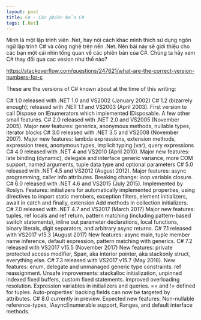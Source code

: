 ```yaml
---
layout: post
title: C# - Các phiên bản C#
tags: [.Net]
---
```


Mình là một lập trình viên .Net, hay nói cách khác mình thích sử dụng ngôn ngữ lập trình C# và công nghệ trên nền .Net. Nên bài này sẽ giơi thiệu cho các bạn một cái nhìn tổng quan về các phiên bản của C#. Chúng ta hãy xem C# thay đổi qua cac vesion như thề nào?

https://stackoverflow.com/questions/247621/what-are-the-correct-version-numbers-for-c

These are the versions of C# known about at the time of this writing:

C# 1.0 released with .NET 1.0 and VS2002 (January 2002)
C# 1.2 (bizarrely enough); released with .NET 1.1 and VS2003 (April 2003). First version to call Dispose on IEnumerators which implemented IDisposable. A few other small features.
C# 2.0 released with .NET 2.0 and VS2005 (November 2005). Major new features: generics, anonymous methods, nullable types, iterator blocks
C# 3.0 released with .NET 3.5 and VS2008 (November 2007). Major new features: lambda expressions, extension methods, expression trees, anonymous types, implicit typing (var), query expressions
C# 4.0 released with .NET 4 and VS2010 (April 2010). Major new features: late binding (dynamic), delegate and interface generic variance, more COM support, named arguments, tuple data type and optional parameters
C# 5.0 released with .NET 4.5 and VS2012 (August 2012). Major features: async programming, caller info attributes. Breaking change: loop variable closure.
C# 6.0 released with .NET 4.6 and VS2015 (July 2015). Implemented by Roslyn. Features: initializers for automatically implemented properties, using directives to import static members, exception filters, element initializers, await in catch and finally, extension Add methods in collection initializers.
C# 7.0 released with .NET 4.7 and VS2017 (March 2017) Major new features: tuples, ref locals and ref return, pattern matching (including pattern-based switch statements), inline out parameter declarations, local functions, binary literals, digit separators, and arbitrary async returns.
C# 7.1 released with VS2017 v15.3 (August 2017) New features: async main, tuple member name inference, default expression, pattern matching with generics.
C# 7.2 released with VS2017 v15.5 (November 2017) New features: private protected access modifier, Span<T>, aka interior pointer, aka stackonly struct, everything else.
C# 7.3 released with VS2017 v15.7 (May 2018). New features: enum, delegate and unmanaged generic type constraints. ref reassignment. Unsafe improvements: stackalloc initialization, unpinned indexed fixed buffers, custom fixed statements. Improved overloading resolution. Expression variables in initializers and queries. == and != defined for tuples. Auto-properties' backing fields can now be targeted by attributes.
C# 8.0 currently in preview. Expected new features: Non-nullable reference-types, IAsyncEnumerable<T> support, Ranges, and default interface methods.
